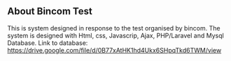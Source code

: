 ## About Bincom Test

This is system designed in response to the test organised by bincom.
The system is designed with Html, css, Javascrip, Ajax, PHP/Laravel and Mysql Database.
Link to database: https://drive.google.com/file/d/0B77xAtHK1hd4Ukx6SHpqTkd6TWM/view


